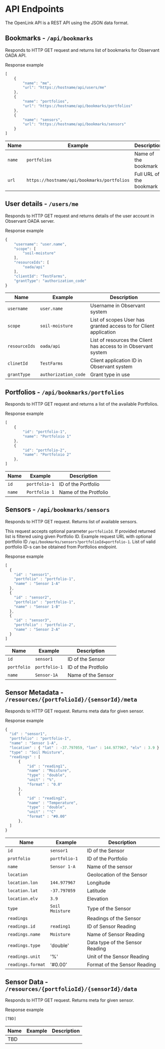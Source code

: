# API Endpoints

The OpenLink API is a REST API using the JSON data format.

## Bookmarks - `/api/bookmarks`
Responds to HTTP GET request and returns list of bookmarks for Observant OADA API.

Response example
```javascript
[
    {
        "name": "me",
        "url": "https://hostname/api/users/me"
    },
    {
        "name": "portfolios",
        "url": "https://hostname/api/bookmarks/portfolios"
    },
    {
        "name": "sensors",
        "url": "https://hostname/api/bookmarks/sensors"
    }
]
```
| Name | Example | Description |
| ---- | ------- | ----------- |
| `name` | `portfolios` | Name of the bookmark |
| `url` | `https://hostname/api/bookmarks/portfolios` | Full URL of the bookmark |

## User details - `/users/me`

Responds to HTTP GET request and returns details of the user account in Observant OADA server.

Response example
```javascript
{
    "username": "user.name",
    "scope": [
        "soil-moisture"
    ],
    "resourceIds": [
        "oada/api"
    ],
    "clientId": "TestFarms",
    "grantType": "authorization_code"
}
```
| Name | Example | Description |
| ---- | ------- | ----------- |
| `username` | `user.name` | Username in Observant system |
| `scope` | `soil-moisture` | List of scopes User has granted access to for Client application | 
| `resourceIds` | `oada/api` | List of resources the Client has access to in Observant system |
| `clinetId` | `TestFarms` | Client application ID in Observant system |
| `grantType` | `authorization_code` | Grant type in use |

## Portfolios - `/api/bookmarks/portfolios`

Responds to HTTP GET request and returns a list of the available Portfolios.

Response example
```javascript
[
    {
        "id": "portfolio-1",
        "name": "Portfoloio 1"
    },
    {
        "id": "portfolio-2",
        "name": "Portfoloio 2"
    },
]
```

| Name | Example | Description |
| ---- | ------- | ----------- |
| `id` | `portfolio-1` | ID of the Portfolio |
| `name`| `Portfolio 1` | Name of the Protfolio |

## Sensors - `/api/bookmarks/sensors`

Responds to HTTP GET request. Returns list of available sensors.

This request accepts optional parameter `portfolioId`. 
If provided returned list is filtered using given Portfolio ID.
Example request URL with optional portfolio ID `/api/bookmarks/sensors?portfolioId=portfolio-1`. 
List of valid portfolio ID-s can be obtained from Portfolios endpoint.

Response example
```javascript
[ 
  { 
    "id" : "sensor1", 
    "portfolio" : "portfolio-1",
    "name" : "Sensor 1-A"
  },
  {
    "id" : "sensor2",
    "portfolio" : "portfolio-1",
    "name" : "Sensor 1-B"
  },
  {
    "id" : "sensor3",
    "portfolio" : "portfolio-2",
    "name" : "Sensor 2-A"
  }
]
```

| Name | Example | Description |
| ---- | ------- | ----------- |
| `id` | `sensor1` | ID of the Sensor |
| `portfolio` | `portfolio-1`| ID of the Protfolio |
| `name` | `Sensor-1A` | Name of the Sensor |

## Sensor Metadata - `/resources/{portfolioId}/{sensorId}/meta`

Responds to HTTP GET request. Returns meta data for given sensor.

Response example
```javascript
{ 
  "id" : "sensor1", 
  "portfolio" : "portfolio-1",
  "name" : "Sensor 1-A", 
  "location" : { "lat" : -37.797059, "lon" : 144.977967, "elv" : 3.9 },
  "type" : "Soil Moisture",
  "readings" : [
      {
          "id" : "reading1",
          "name" : "Moisture",
          "type" : "double",
          "unit" : "%",
          "format" : "0.0"
      },
      {
          "id" : "reading2",
          "name" : "Temperature",
          "type" : "double",
          "unit" : "°C"
          "format" : "#0.00"
      },
  ]
}
```

| Name | Example | Description |
| ---- | ------- | ----------- |
| `id` | `sensor1` | ID of the Sensor |
| `protfolio` | `portfolio-1` | ID of the Portfolio |
| `name`| `Sensor 1-A` | Name of the sensor |
| `location` | | Geolocation of the Sensor |
| `location.lon` | `144.977967` | Longitude |
| `location.lat` | `-37.797059` | Latitude |
| `location.elv` | `3.9` | Elevation |
| `type` | `Soil Moisture` | Type of the Sensor |
| `readings` | | Readings of the Sensor |
| `readings.id` | `reading1` | ID of Sensor Reading  |
| `readings.name` | `Moisture` | Name of Sensor Reading |
| `readings.type`| 'double'| Data type of the Sensor Reading |
| `readings.unit`| '%'| Unit of the Sensor Reading |
| `readings.format`| '#0.00'| Format of the Sensor Reading |

## Sensor Data - `/resources/{portfolioId}/{sensorId}/data`

Responds to HTTP GET request. Returns meta for given sensor.

Response example
```javascript
[TBD]
```

| Name | Example | Description |
| ---- | ------- | ----------- |
| TBD | | |

